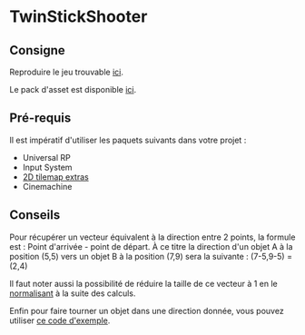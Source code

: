 # TwinStickShooter

## Consigne

Reproduire le jeu trouvable [ici](https://github.com/Flore-Melies/TwinStickShooter/releases).

Le pack d'asset est disponible [ici](https://www.kenney.nl/assets/topdown-shooter).

## Pré-requis

Il est impératif d'utiliser les paquets suivants dans votre projet :
- Universal RP
- Input System
- [2D tilemap extras](https://github.com/Unity-Technologies/2d-extras)
- Cinemachine

## Conseils

Pour récupérer un vecteur équivalent à la direction entre 2 points, la formule est : Point d'arrivée - point de départ.
À ce titre la direction d'un objet A à la position (5,5) vers un objet B à la position (7,9) sera la suivante :
(7-5,9-5) = (2,4)

Il faut noter aussi la possibilité de réduire la taille de ce vecteur à 1 en le [normalisant](https://docs.unity3d.com/ScriptReference/Vector2-normalized.html) à la suite des calculs.

Enfin pour faire tourner un objet dans une direction donnée, vous pouvez utiliser [ce code d'exemple](http://answers.unity.com/answers/779428/view.html).